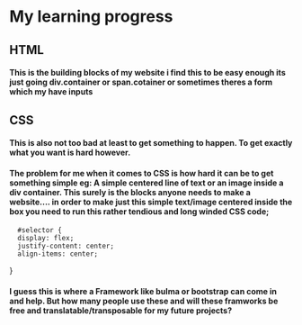 
# My learning progress


## HTML


#### This is the building blocks of my website i find this to be easy enough its just going div.container or span.cotainer or sometimes theres a form which my have inputs  





## CSS


#### This is also not too bad at least to get something to happen. To get exactly what you want is hard however. 

#### The problem for me when it comes to CSS is how hard it can be to get something simple eg: A simple centered line of text or an image inside a div container. This surely is the blocks anyone needs to make a website.... in order to make just this simple text/image centered inside the box you need to run this rather tendious and long winded CSS code;

      #selector { 
      display: flex;
      justify-content: center;
      align-items: center;
  }

#### I guess this is where a Framework like bulma or bootstrap can come in and help. But how many people use these and will these framworks be free and translatable/transposable for my future projects?



